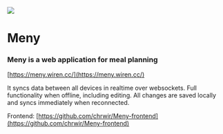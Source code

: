 ![](https://meny.wiren.cc/img/icons/apple-touch-icon-180x180.png)

# Meny

### Meny is a web application for meal planning

[https://meny.wiren.cc/](https://meny.wiren.cc/)

It syncs data between all devices in realtime over websockets. Full functionality when offline, including editing. All changes are saved locally and syncs immediately when reconnected.

Frontend: [https://github.com/chrwir/Meny-frontend](https://github.com/chrwir/Meny-frontend)

